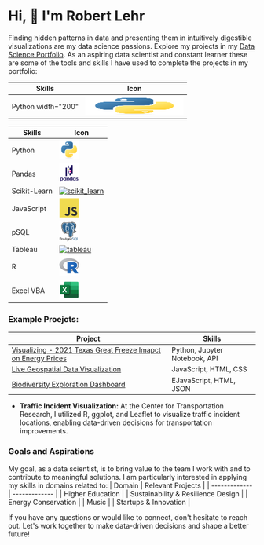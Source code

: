 <h1 align="left">Hi, 👋 I'm Robert Lehr</h1> 

Finding hidden patterns in data and presenting them in intuitively digestible visualizations are my data science passions. Explore my projects in my [Data Science Portfolio](https://github.com/robert-z-lehr?tab=repositories). As an aspiring data scientist and constant learner these are some of the tools and skills I have used to complete the projects in my portfolio:

| Skills | Icon |
| ------------- | ------------- |
| Python width="200" | <a href="https://www.python.org" target="_blank" rel="noreferrer"> <img src="https://raw.githubusercontent.com/devicons/devicon/master/icons/python/python-original.svg" alt="python" width="200" height="40"/> </a> |


| Skills | Icon |
| ------------- | ------------- |
| Python | <a href="https://www.python.org" target="_blank" rel="noreferrer"> <img src="https://raw.githubusercontent.com/devicons/devicon/master/icons/python/python-original.svg" alt="python" width="40" height="40"/> </a> |
| Pandas | <a href="https://pandas.pydata.org/" target="_blank" rel="noreferrer"> <img src="https://raw.githubusercontent.com/devicons/devicon/2ae2a900d2f041da66e950e4d48052658d850630/icons/pandas/pandas-original-wordmark.svg" alt="pandas" width="40" height="40"/> </a> |
| Scikit-Learn | <a href="https://scikit-learn.org/" target="_blank" rel="noreferrer"> <img src="https://upload.wikimedia.org/wikipedia/commons/0/05/Scikit_learn_logo_small.svg" alt="scikit_learn" width="40" height="40"/> </a> |
| JavaScript | <a href="https://www.learn-js.org/" target="_blank" rel="noreferrer"> <img src="https://raw.githubusercontent.com/devicons/devicon/master/icons/javascript/javascript-original.svg" alt="javascript" width="40" height="40"/> </a> |
| pSQL | <a href="https://www.postgresql.org" target="_blank" rel="noreferrer"> <img src="https://raw.githubusercontent.com/devicons/devicon/master/icons/postgresql/postgresql-original-wordmark.svg" alt="postgresql" width="40" height="40"/> </a> |
| Tableau | <a href="https://www.tableau.com/trial/tableau-software?d=7013y000002RQ7hAAG&nc=7013y000002RQCaAAO&cq_cmp=8846800995&cq_net=g&cq_plac=&gclid=Cj0KCQjwldKmBhCCARIsAP-0rfyzThUThFi8RL13Ln24ogX6jcxzquerug9J8cqGwEjBOKp98SU4pSMaAroZEALw_wcB&gclsrc=aw.ds" target="_blank" rel="noreferrer"> <img src="https://github.com/robert-z-lehr/Module_18_Challenge/blob/main/tableau-icon-svgrepo-com.svg" alt="tableau" width="40" height="40"/> </a> |
| R | <a href="https://www.r-project.org/other-docs.html" target="_blank" rel="noreferrer"> <img src="https://raw.githubusercontent.com/devicons/devicon/master/icons/r/r-original.svg" alt="R" width="40" height="40"/> </a> |
| Excel VBA | <a href="https://learn.microsoft.com/en-us/office/vba/library-reference/concepts/getting-started-with-vba-in-office" target="_blank" rel="noreferrer"> <img src="https://raw.githubusercontent.com/tankalxat34/vba-ip-validation/readme_content/icon_excel.svg" alt="Excel VBA" width="40" height="40"/> </a> |

<h3 align="left"> Example Proejcts:</h3>

| Project  | Skills |
| ------------- | ------------- |
| [Visualizing - 2021 Texas Great Freeze Imapct on Energy Prices](https://github.com/robert-z-lehr/Visualizing-The-Great-Freeze-Texas-Energy-Prices)   | Python, Jupyter Notebook, API|
|[Live Geospatial Data Visualization](https://github.com/robert-z-lehr/Live-Geospatial-Data-Visualization)  |JavaScript, HTML, CSS|
| [Biodiversity Exploration Dashboard](https://github.com/robert-z-lehr/Biodiversity-Exploration-Dashboard) | EJavaScript, HTML, JSON |

- **Traffic Incident Visualization:** At the Center for Transportation Research, I utilized R, ggplot, and Leaflet to visualize traffic incident locations, enabling data-driven decisions for transportation improvements.

### Goals and Aspirations

My goal, as a data scientist, is to bring value to the team I work with and to contribute to meaningful solutions. I am particularly interested in applying my skills in domains related to:
| Domain | Relevant Projects |
| ------------- | ------------- |
| Higher Education |
| Sustainability & Resilience Design |
| Energy Conservation |
| Music |
| Startups & Innovation |

If you have any questions or would like to connect, don't hesitate to reach out. Let's work together to make data-driven decisions and shape a better future!
